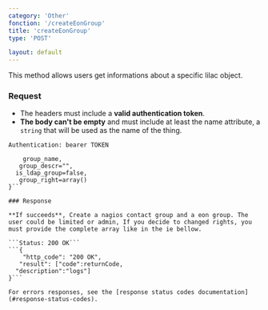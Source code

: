 ```yaml
---
category: 'Other'
fonction: '/createEonGroup'
title: 'createEonGroup'
type: 'POST'

layout: default
---
```


This method allows users get informations about a specific lilac object.

### Request

* The headers must include a **valid authentication token**.
* **The body can't be empty** and must include at least the name attribute, a `string` that will be used as the name of the thing.

```Authentication: bearer TOKEN```
```{
    group_name,
   group_descr="",
  is_ldap_group=false,
   group_right=array()
}```

### Response

**If succeeds**, Create a nagios contact group and a eon group. The user could be limited or admin, If you decide to changed rights, you must provide the complete array like in the ie bellow.

```Status: 200 OK```
```{
    "http_code": "200 OK",
   "result": ["code":returnCode,
  "description":"logs"]
}```

For errors responses, see the [response status codes documentation](#response-status-codes).